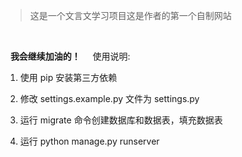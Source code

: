> 这是一个文言文学习项目这是作者的第一个自制网站

&nbsp;

&nbsp;
**我会继续加油的！**
&nbsp;
&nbsp;
使用说明:

1. 使用 pip 安装第三方依赖

2. 修改 settings.example.py 文件为 settings.py

3. 运行 migrate 命令创建数据库和数据表，填充数据表

4. 运行 python manage.py runserver
